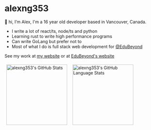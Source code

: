 # alexng353

👋 hi, I’m Alex, I'm a 16 year old developer based in Vancouver, Canada. 
* I write a lot of react/ts, node/ts and python
* Learning rust to write high performance programs
* Can write GoLang but prefer not to
* Most of what I do is full stack web development for [@EduBeyond](https://github.com/EduBeyond)

See my work at [my website](https://ayo.icu) or at [EduBeyond's website](https://edubeyond.ca)

<div style="display: flex; flex-direction: row; flex-wrap: wrap; gap:6px;" >
<img style="margin: 6px;" src="https://github-readme-stats.vercel.app/api?username=alexng353&show_icons=true&theme=radical&count_private=true" height="200px" alt="alexng353's GitHub Stats" />

<img style="margin: 6px;" src="https://github-readme-stats.vercel.app/api/top-langs/?username=alexng353&count_private=true&show_icons=true&theme=radical&hide_border=false&layout=compact&hide=javascript,html&langs_count=6" height="200px" alt="alexng353's GitHub Language Stats" />
</div>


<!--
**alexng353/alexng353** is a ✨ _special_ ✨ repository because its `README.md` (this file) appears on your GitHub profile.

Here are some ideas to get you started:

- 🔭 I’m currently working on ...
- 🌱 I’m currently learning ...
- 👯 I’m looking to collaborate on ...
- 🤔 I’m looking for help with ...
- 💬 Ask me about ...
- 📫 How to reach me: ...
- 😄 Pronouns: ...
- ⚡ Fun fact: ...
-->
